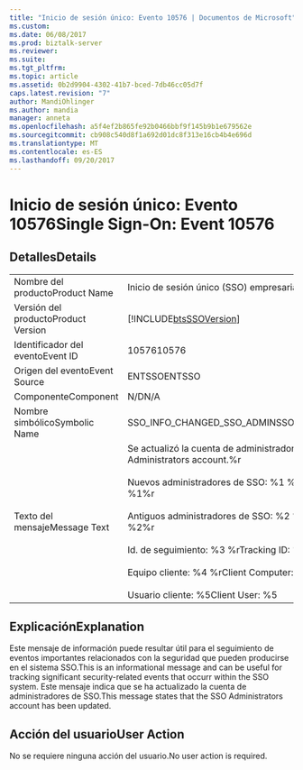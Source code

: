 ```yaml
---
title: "Inicio de sesión único: Evento 10576 | Documentos de Microsoft"
ms.custom: 
ms.date: 06/08/2017
ms.prod: biztalk-server
ms.reviewer: 
ms.suite: 
ms.tgt_pltfrm: 
ms.topic: article
ms.assetid: 0b2d9904-4302-41b7-bced-7db46cc05d7f
caps.latest.revision: "7"
author: MandiOhlinger
ms.author: mandia
manager: anneta
ms.openlocfilehash: a5f4ef2b865fe92b0466bbf9f145b9b1e679562e
ms.sourcegitcommit: cb908c540d8f1a692d01dc8f313e16cb4b4e696d
ms.translationtype: MT
ms.contentlocale: es-ES
ms.lasthandoff: 09/20/2017
---
```

# <a name="single-sign-on-event-10576"></a><span data-ttu-id="3aa24-102">Inicio de sesión único: Evento 10576</span><span class="sxs-lookup"><span data-stu-id="3aa24-102">Single Sign-On: Event 10576</span></span>
## <a name="details"></a><span data-ttu-id="3aa24-103">Detalles</span><span class="sxs-lookup"><span data-stu-id="3aa24-103">Details</span></span>  
  
|||  
|-|-|  
|<span data-ttu-id="3aa24-104">Nombre del producto</span><span class="sxs-lookup"><span data-stu-id="3aa24-104">Product Name</span></span>|<span data-ttu-id="3aa24-105">Inicio de sesión único (SSO) empresarial</span><span class="sxs-lookup"><span data-stu-id="3aa24-105">Enterprise Single Sign-On</span></span>|  
|<span data-ttu-id="3aa24-106">Versión del producto</span><span class="sxs-lookup"><span data-stu-id="3aa24-106">Product Version</span></span>|[!INCLUDE[btsSSOVersion](../includes/btsssoversion-md.md)]|  
|<span data-ttu-id="3aa24-107">Identificador del evento</span><span class="sxs-lookup"><span data-stu-id="3aa24-107">Event ID</span></span>|<span data-ttu-id="3aa24-108">10576</span><span class="sxs-lookup"><span data-stu-id="3aa24-108">10576</span></span>|  
|<span data-ttu-id="3aa24-109">Origen del evento</span><span class="sxs-lookup"><span data-stu-id="3aa24-109">Event Source</span></span>|<span data-ttu-id="3aa24-110">ENTSSO</span><span class="sxs-lookup"><span data-stu-id="3aa24-110">ENTSSO</span></span>|  
|<span data-ttu-id="3aa24-111">Componente</span><span class="sxs-lookup"><span data-stu-id="3aa24-111">Component</span></span>|<span data-ttu-id="3aa24-112">N/D</span><span class="sxs-lookup"><span data-stu-id="3aa24-112">N/A</span></span>|  
|<span data-ttu-id="3aa24-113">Nombre simbólico</span><span class="sxs-lookup"><span data-stu-id="3aa24-113">Symbolic Name</span></span>|<span data-ttu-id="3aa24-114">SSO_INFO_CHANGED_SSO_ADMIN</span><span class="sxs-lookup"><span data-stu-id="3aa24-114">SSO_INFO_CHANGED_SSO_ADMIN</span></span>|  
|<span data-ttu-id="3aa24-115">Texto del mensaje</span><span class="sxs-lookup"><span data-stu-id="3aa24-115">Message Text</span></span>|<span data-ttu-id="3aa24-116">Se actualizó la cuenta de administradores de SSO.%r</span><span class="sxs-lookup"><span data-stu-id="3aa24-116">Updated SSO Administrators account.%r</span></span><br /><br /> <span data-ttu-id="3aa24-117">Nuevos administradores de SSO: %1 %r</span><span class="sxs-lookup"><span data-stu-id="3aa24-117">New SSO Administrators: %1%r</span></span><br /><br /> <span data-ttu-id="3aa24-118">Antiguos administradores de SSO: %2 %r</span><span class="sxs-lookup"><span data-stu-id="3aa24-118">Old SSO Administrators: %2%r</span></span><br /><br /> <span data-ttu-id="3aa24-119">Id. de seguimiento: %3 %r</span><span class="sxs-lookup"><span data-stu-id="3aa24-119">Tracking ID: %3%r</span></span><br /><br /> <span data-ttu-id="3aa24-120">Equipo cliente: %4 %r</span><span class="sxs-lookup"><span data-stu-id="3aa24-120">Client Computer: %4%r</span></span><br /><br /> <span data-ttu-id="3aa24-121">Usuario cliente: %5</span><span class="sxs-lookup"><span data-stu-id="3aa24-121">Client User: %5</span></span>|  
  
## <a name="explanation"></a><span data-ttu-id="3aa24-122">Explicación</span><span class="sxs-lookup"><span data-stu-id="3aa24-122">Explanation</span></span>  
 <span data-ttu-id="3aa24-123">Este mensaje de información puede resultar útil para el seguimiento de eventos importantes relacionados con la seguridad que pueden producirse en el sistema SSO.</span><span class="sxs-lookup"><span data-stu-id="3aa24-123">This is an informational message and can be useful for tracking significant security-related events that occurr within the SSO system.</span></span> <span data-ttu-id="3aa24-124">Este mensaje indica que se ha actualizado la cuenta de administradores de SSO.</span><span class="sxs-lookup"><span data-stu-id="3aa24-124">This message states that the SSO Administrators account has been updated.</span></span>  
  
## <a name="user-action"></a><span data-ttu-id="3aa24-125">Acción del usuario</span><span class="sxs-lookup"><span data-stu-id="3aa24-125">User Action</span></span>  
 <span data-ttu-id="3aa24-126">No se requiere ninguna acción del usuario.</span><span class="sxs-lookup"><span data-stu-id="3aa24-126">No user action is required.</span></span>